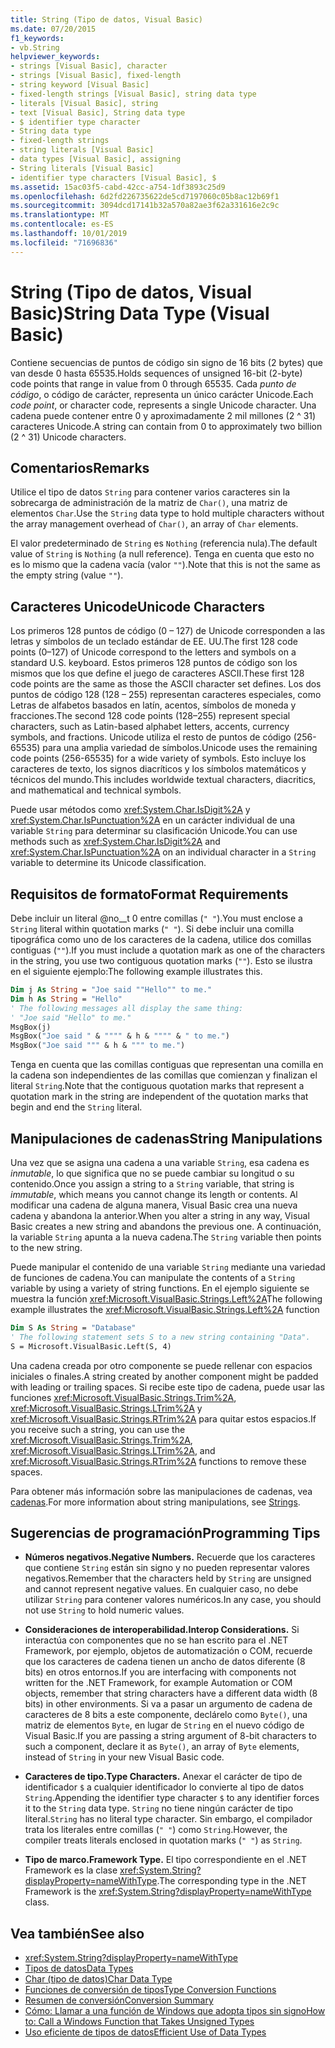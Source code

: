 ```yaml
---
title: String (Tipo de datos, Visual Basic)
ms.date: 07/20/2015
f1_keywords:
- vb.String
helpviewer_keywords:
- strings [Visual Basic], character
- strings [Visual Basic], fixed-length
- string keyword [Visual Basic]
- fixed-length strings [Visual Basic], string data type
- literals [Visual Basic], string
- text [Visual Basic], String data type
- $ identifier type character
- String data type
- fixed-length strings
- string literals [Visual Basic]
- data types [Visual Basic], assigning
- String literals [Visual Basic]
- identifier type characters [Visual Basic], $
ms.assetid: 15ac03f5-cabd-42cc-a754-1df3893c25d9
ms.openlocfilehash: 6d2fd226735622de5cd7197060c05b8ac12b69f1
ms.sourcegitcommit: 3094dcd17141b32a570a82ae3f62a331616e2c9c
ms.translationtype: MT
ms.contentlocale: es-ES
ms.lasthandoff: 10/01/2019
ms.locfileid: "71696836"
---
```

# <a name="string-data-type-visual-basic"></a><span data-ttu-id="831ce-102">String (Tipo de datos, Visual Basic)</span><span class="sxs-lookup"><span data-stu-id="831ce-102">String Data Type (Visual Basic)</span></span>
<span data-ttu-id="831ce-103">Contiene secuencias de puntos de código sin signo de 16 bits (2 bytes) que van desde 0 hasta 65535.</span><span class="sxs-lookup"><span data-stu-id="831ce-103">Holds sequences of unsigned 16-bit (2-byte) code points that range in value from 0 through 65535.</span></span> <span data-ttu-id="831ce-104">Cada *punto de código*, o código de carácter, representa un único carácter Unicode.</span><span class="sxs-lookup"><span data-stu-id="831ce-104">Each *code point*, or character code, represents a single Unicode character.</span></span> <span data-ttu-id="831ce-105">Una cadena puede contener entre 0 y aproximadamente 2 mil millones (2 ^ 31) caracteres Unicode.</span><span class="sxs-lookup"><span data-stu-id="831ce-105">A string can contain from 0 to approximately two billion (2 ^ 31) Unicode characters.</span></span>  
  
## <a name="remarks"></a><span data-ttu-id="831ce-106">Comentarios</span><span class="sxs-lookup"><span data-stu-id="831ce-106">Remarks</span></span>  
 <span data-ttu-id="831ce-107">Utilice el tipo de datos `String` para contener varios caracteres sin la sobrecarga de administración de la matriz de `Char()`, una matriz de elementos `Char`.</span><span class="sxs-lookup"><span data-stu-id="831ce-107">Use the `String` data type to hold multiple characters without the array management overhead of `Char()`, an array of `Char` elements.</span></span>  
  
 <span data-ttu-id="831ce-108">El valor predeterminado de `String` es `Nothing` (referencia nula).</span><span class="sxs-lookup"><span data-stu-id="831ce-108">The default value of `String` is `Nothing` (a null reference).</span></span> <span data-ttu-id="831ce-109">Tenga en cuenta que esto no es lo mismo que la cadena vacía (valor `""`).</span><span class="sxs-lookup"><span data-stu-id="831ce-109">Note that this is not the same as the empty string (value `""`).</span></span>  
  
## <a name="unicode-characters"></a><span data-ttu-id="831ce-110">Caracteres Unicode</span><span class="sxs-lookup"><span data-stu-id="831ce-110">Unicode Characters</span></span>  
 <span data-ttu-id="831ce-111">Los primeros 128 puntos de código (0 – 127) de Unicode corresponden a las letras y símbolos de un teclado estándar de EE. UU.</span><span class="sxs-lookup"><span data-stu-id="831ce-111">The first 128 code points (0–127) of Unicode correspond to the letters and symbols on a standard U.S. keyboard.</span></span> <span data-ttu-id="831ce-112">Estos primeros 128 puntos de código son los mismos que los que define el juego de caracteres ASCII.</span><span class="sxs-lookup"><span data-stu-id="831ce-112">These first 128 code points are the same as those the ASCII character set defines.</span></span> <span data-ttu-id="831ce-113">Los dos puntos de código 128 (128 – 255) representan caracteres especiales, como Letras de alfabetos basados en latín, acentos, símbolos de moneda y fracciones.</span><span class="sxs-lookup"><span data-stu-id="831ce-113">The second 128 code points (128–255) represent special characters, such as Latin-based alphabet letters, accents, currency symbols, and fractions.</span></span> <span data-ttu-id="831ce-114">Unicode utiliza el resto de puntos de código (256-65535) para una amplia variedad de símbolos.</span><span class="sxs-lookup"><span data-stu-id="831ce-114">Unicode uses the remaining code points (256-65535) for a wide variety of symbols.</span></span> <span data-ttu-id="831ce-115">Esto incluye los caracteres de texto, los signos diacríticos y los símbolos matemáticos y técnicos del mundo.</span><span class="sxs-lookup"><span data-stu-id="831ce-115">This includes worldwide textual characters, diacritics, and mathematical and technical symbols.</span></span>  
  
 <span data-ttu-id="831ce-116">Puede usar métodos como <xref:System.Char.IsDigit%2A> y <xref:System.Char.IsPunctuation%2A> en un carácter individual de una variable `String` para determinar su clasificación Unicode.</span><span class="sxs-lookup"><span data-stu-id="831ce-116">You can use methods such as <xref:System.Char.IsDigit%2A> and <xref:System.Char.IsPunctuation%2A> on an individual character in a `String` variable to determine its Unicode classification.</span></span>  
  
## <a name="format-requirements"></a><span data-ttu-id="831ce-117">Requisitos de formato</span><span class="sxs-lookup"><span data-stu-id="831ce-117">Format Requirements</span></span>  
 <span data-ttu-id="831ce-118">Debe incluir un literal @no__t 0 entre comillas (`" "`).</span><span class="sxs-lookup"><span data-stu-id="831ce-118">You must enclose a `String` literal within quotation marks (`" "`).</span></span> <span data-ttu-id="831ce-119">Si debe incluir una comilla tipográfica como uno de los caracteres de la cadena, utilice dos comillas contiguas (`""`).</span><span class="sxs-lookup"><span data-stu-id="831ce-119">If you must include a quotation mark as one of the characters in the string, you use two contiguous quotation marks (`""`).</span></span> <span data-ttu-id="831ce-120">Esto se ilustra en el siguiente ejemplo:</span><span class="sxs-lookup"><span data-stu-id="831ce-120">The following example illustrates this.</span></span>  
  
```vb  
Dim j As String = "Joe said ""Hello"" to me."  
Dim h As String = "Hello"  
' The following messages all display the same thing:  
' "Joe said "Hello" to me."  
MsgBox(j)  
MsgBox("Joe said " & """" & h & """" & " to me.")  
MsgBox("Joe said """ & h & """ to me.")  
```  
  
 <span data-ttu-id="831ce-121">Tenga en cuenta que las comillas contiguas que representan una comilla en la cadena son independientes de las comillas que comienzan y finalizan el literal `String`.</span><span class="sxs-lookup"><span data-stu-id="831ce-121">Note that the contiguous quotation marks that represent a quotation mark in the string are independent of the quotation marks that begin and end the `String` literal.</span></span>  
  
## <a name="string-manipulations"></a><span data-ttu-id="831ce-122">Manipulaciones de cadenas</span><span class="sxs-lookup"><span data-stu-id="831ce-122">String Manipulations</span></span>  
 <span data-ttu-id="831ce-123">Una vez que se asigna una cadena a una variable `String`, esa cadena es *inmutable*, lo que significa que no se puede cambiar su longitud o su contenido.</span><span class="sxs-lookup"><span data-stu-id="831ce-123">Once you assign a string to a `String` variable, that string is *immutable*, which means you cannot change its length or contents.</span></span> <span data-ttu-id="831ce-124">Al modificar una cadena de alguna manera, Visual Basic crea una nueva cadena y abandona la anterior.</span><span class="sxs-lookup"><span data-stu-id="831ce-124">When you alter a string in any way, Visual Basic creates a new string and abandons the previous one.</span></span> <span data-ttu-id="831ce-125">A continuación, la variable `String` apunta a la nueva cadena.</span><span class="sxs-lookup"><span data-stu-id="831ce-125">The `String` variable then points to the new string.</span></span>  
  
 <span data-ttu-id="831ce-126">Puede manipular el contenido de una variable `String` mediante una variedad de funciones de cadena.</span><span class="sxs-lookup"><span data-stu-id="831ce-126">You can manipulate the contents of a `String` variable by using a variety of string functions.</span></span> <span data-ttu-id="831ce-127">En el ejemplo siguiente se muestra la función <xref:Microsoft.VisualBasic.Strings.Left%2A></span><span class="sxs-lookup"><span data-stu-id="831ce-127">The following example illustrates the <xref:Microsoft.VisualBasic.Strings.Left%2A> function</span></span>  
  
```vb  
Dim S As String = "Database"  
' The following statement sets S to a new string containing "Data".  
S = Microsoft.VisualBasic.Left(S, 4)  
```  
  
 <span data-ttu-id="831ce-128">Una cadena creada por otro componente se puede rellenar con espacios iniciales o finales.</span><span class="sxs-lookup"><span data-stu-id="831ce-128">A string created by another component might be padded with leading or trailing spaces.</span></span> <span data-ttu-id="831ce-129">Si recibe este tipo de cadena, puede usar las funciones <xref:Microsoft.VisualBasic.Strings.Trim%2A>, <xref:Microsoft.VisualBasic.Strings.LTrim%2A> y <xref:Microsoft.VisualBasic.Strings.RTrim%2A> para quitar estos espacios.</span><span class="sxs-lookup"><span data-stu-id="831ce-129">If you receive such a string, you can use the <xref:Microsoft.VisualBasic.Strings.Trim%2A>, <xref:Microsoft.VisualBasic.Strings.LTrim%2A>, and <xref:Microsoft.VisualBasic.Strings.RTrim%2A> functions to remove these spaces.</span></span>  
  
 <span data-ttu-id="831ce-130">Para obtener más información sobre las manipulaciones de cadenas, vea [cadenas](../../../visual-basic/programming-guide/language-features/strings/index.md).</span><span class="sxs-lookup"><span data-stu-id="831ce-130">For more information about string manipulations, see [Strings](../../../visual-basic/programming-guide/language-features/strings/index.md).</span></span>  
  
## <a name="programming-tips"></a><span data-ttu-id="831ce-131">Sugerencias de programación</span><span class="sxs-lookup"><span data-stu-id="831ce-131">Programming Tips</span></span>  
  
- <span data-ttu-id="831ce-132">**Números negativos.**</span><span class="sxs-lookup"><span data-stu-id="831ce-132">**Negative Numbers.**</span></span> <span data-ttu-id="831ce-133">Recuerde que los caracteres que contiene `String` están sin signo y no pueden representar valores negativos.</span><span class="sxs-lookup"><span data-stu-id="831ce-133">Remember that the characters held by `String` are unsigned and cannot represent negative values.</span></span> <span data-ttu-id="831ce-134">En cualquier caso, no debe utilizar `String` para contener valores numéricos.</span><span class="sxs-lookup"><span data-stu-id="831ce-134">In any case, you should not use `String` to hold numeric values.</span></span>  
  
- <span data-ttu-id="831ce-135">**Consideraciones de interoperabilidad.**</span><span class="sxs-lookup"><span data-stu-id="831ce-135">**Interop Considerations.**</span></span> <span data-ttu-id="831ce-136">Si interactúa con componentes que no se han escrito para el .NET Framework, por ejemplo, objetos de automatización o COM, recuerde que los caracteres de cadena tienen un ancho de datos diferente (8 bits) en otros entornos.</span><span class="sxs-lookup"><span data-stu-id="831ce-136">If you are interfacing with components not written for the .NET Framework, for example Automation or COM objects, remember that string characters have a different data width (8 bits) in other environments.</span></span> <span data-ttu-id="831ce-137">Si va a pasar un argumento de cadena de caracteres de 8 bits a este componente, declárelo como `Byte()`, una matriz de elementos `Byte`, en lugar de `String` en el nuevo código de Visual Basic.</span><span class="sxs-lookup"><span data-stu-id="831ce-137">If you are passing a string argument of 8-bit characters to such a component, declare it as `Byte()`, an array of `Byte` elements, instead of `String` in your new Visual Basic code.</span></span>  
  
- <span data-ttu-id="831ce-138">**Caracteres de tipo.**</span><span class="sxs-lookup"><span data-stu-id="831ce-138">**Type Characters.**</span></span> <span data-ttu-id="831ce-139">Anexar el carácter de tipo de identificador `$` a cualquier identificador lo convierte al tipo de datos `String`.</span><span class="sxs-lookup"><span data-stu-id="831ce-139">Appending the identifier type character `$` to any identifier forces it to the `String` data type.</span></span> <span data-ttu-id="831ce-140">`String` no tiene ningún carácter de tipo literal.</span><span class="sxs-lookup"><span data-stu-id="831ce-140">`String` has no literal type character.</span></span> <span data-ttu-id="831ce-141">Sin embargo, el compilador trata los literales entre comillas (`" "`) como `String`.</span><span class="sxs-lookup"><span data-stu-id="831ce-141">However, the compiler treats literals enclosed in quotation marks (`" "`) as `String`.</span></span>  
  
- <span data-ttu-id="831ce-142">**Tipo de marco.**</span><span class="sxs-lookup"><span data-stu-id="831ce-142">**Framework Type.**</span></span> <span data-ttu-id="831ce-143">El tipo correspondiente en el .NET Framework es la clase <xref:System.String?displayProperty=nameWithType>.</span><span class="sxs-lookup"><span data-stu-id="831ce-143">The corresponding type in the .NET Framework is the <xref:System.String?displayProperty=nameWithType> class.</span></span>  
  
## <a name="see-also"></a><span data-ttu-id="831ce-144">Vea también</span><span class="sxs-lookup"><span data-stu-id="831ce-144">See also</span></span>

- <xref:System.String?displayProperty=nameWithType>
- [<span data-ttu-id="831ce-145">Tipos de datos</span><span class="sxs-lookup"><span data-stu-id="831ce-145">Data Types</span></span>](../../../visual-basic/language-reference/data-types/index.md)
- [<span data-ttu-id="831ce-146">Char (tipo de datos)</span><span class="sxs-lookup"><span data-stu-id="831ce-146">Char Data Type</span></span>](../../../visual-basic/language-reference/data-types/char-data-type.md)
- [<span data-ttu-id="831ce-147">Funciones de conversión de tipos</span><span class="sxs-lookup"><span data-stu-id="831ce-147">Type Conversion Functions</span></span>](../../../visual-basic/language-reference/functions/type-conversion-functions.md)
- [<span data-ttu-id="831ce-148">Resumen de conversión</span><span class="sxs-lookup"><span data-stu-id="831ce-148">Conversion Summary</span></span>](../../../visual-basic/language-reference/keywords/conversion-summary.md)
- [<span data-ttu-id="831ce-149">Cómo: Llamar a una función de Windows que adopta tipos sin signo</span><span class="sxs-lookup"><span data-stu-id="831ce-149">How to: Call a Windows Function that Takes Unsigned Types</span></span>](../../../visual-basic/programming-guide/com-interop/how-to-call-a-windows-function-that-takes-unsigned-types.md)
- [<span data-ttu-id="831ce-150">Uso eficiente de tipos de datos</span><span class="sxs-lookup"><span data-stu-id="831ce-150">Efficient Use of Data Types</span></span>](../../../visual-basic/programming-guide/language-features/data-types/efficient-use-of-data-types.md)
